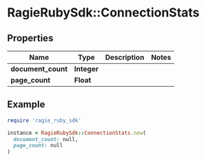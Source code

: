 # RagieRubySdk::ConnectionStats

## Properties

| Name | Type | Description | Notes |
| ---- | ---- | ----------- | ----- |
| **document_count** | **Integer** |  |  |
| **page_count** | **Float** |  |  |

## Example

```ruby
require 'ragie_ruby_sdk'

instance = RagieRubySdk::ConnectionStats.new(
  document_count: null,
  page_count: null
)
```

